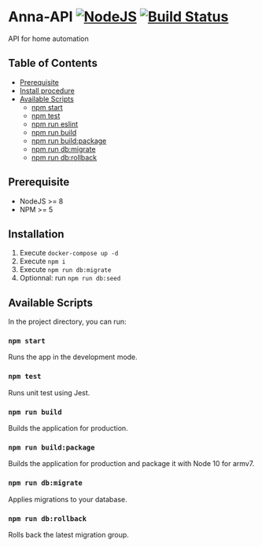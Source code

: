 # Anna-API [![NodeJS](https://img.shields.io/badge/node-%3E%3D%208-brightgreen.svg)](https://nodejs.org/en/) [![Build Status](https://travis-ci.org/7h1b0/Anna.svg?branch=master)](https://travis-ci.org/7h1b0/Anna)

API for home automation

## Table of Contents

- [Prerequisite](#prerequisite)
- [Install procedure](#install-procedure)
- [Available Scripts](#available-scripts)
  - [npm start](#npm-start)
  - [npm test](#npm-test)
  - [npm run eslint](#npm-run-eslint)
  - [npm run build](#npm-run-build)
  - [npm run build:package](#npm-run-buildpackage)
  - [npm run db:migrate](#npm-run-dbmigrate)
  - [npm run db:rollback](#npm-run-dbrollback)

## Prerequisite

- NodeJS >= 8
- NPM >= 5

## Installation

1. Execute `docker-compose up -d`
1. Execute `npm i`
1. Execute `npm run db:migrate`
1. Optionnal: run `npm run db:seed`

## Available Scripts

In the project directory, you can run:

### `npm start`

Runs the app in the development mode.

### `npm test`

Runs unit test using Jest.

### `npm run build`

Builds the application for production.

### `npm run build:package`

Builds the application for production and package it with Node 10 for armv7.

### `npm run db:migrate`

Applies migrations to your database.

### `npm run db:rollback`

Rolls back the latest migration group.
